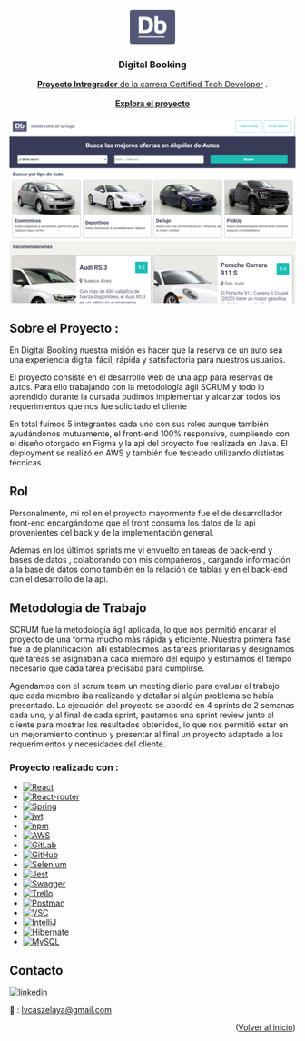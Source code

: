 
<!-- PROJECT LOGO -->
<br />
<div align="center">
  <a href="https://github.com/lvcas-z/Digital-Booking">
    <img src="Frontend/digitalBooking-front/src/assets/logo1.png" alt="Digital Booking Logo" width="80" height="60">
  </a>

<h3 align="center">Digital Booking</h3>

  <p align="center">
    <a href="https://www.digitalhouse.com/ar/productos/programacion/certified-tech-developer"><strong>Proyecto Intregrador</strong> de la carrera Certified Tech Developer</a> .
    <br />
    <br />
    <a href="http://fvb-grupo9-front.s3-website.us-east-2.amazonaws.com/"><strong>Explora el proyecto</strong></a>
  </p>
</div>

![](digitalBooking.png)

<!-- Sobre el proyecto -->
## Sobre el Proyecto :
En Digital Booking nuestra misión es hacer que la reserva de un auto sea una experiencia digital fácil, rápida y satisfactoria para nuestros usuarios.

El proyecto consiste en el desarrollo web de una app para reservas de autos. Para ello trabajando con la metodología ágil SCRUM y todo lo aprendido durante la cursada pudimos implementar y alcanzar todos los requerimientos que nos fue solicitado el cliente

En total fuimos 5 integrantes cada uno con sus roles aunque también ayudándonos mutuamente, el front-end 100% responsive, cumpliendo con el diseño otorgado en Figma y la api del proyecto fue realizada en Java. El deployment se realizó en AWS y también fue testeado utilizando distintas técnicas.

<!-- Rol en el equipo -->
## Rol

Personalmente, mi rol en el proyecto mayormente fue el de desarrollador front-end encargándome que el front consuma los datos de la api provenientes del back y de la implementación general.

Además en los últimos sprints me vi envuelto en tareas de back-end y bases de datos , colaborando con mis compañeros , cargando información a la base de datos como también en la relación de tablas y en el back-end con el desarrollo de la api.

## Metodologia de Trabajo

SCRUM fue la metodología ágil aplicada, lo que nos permitió encarar el proyecto de una forma mucho más rápida y eficiente. Nuestra primera fase fue la de planificación, allí establecimos las tareas prioritarias y designamos qué tareas se asignaban a cada miembro del equipo y estimamos el tiempo necesario que cada tarea precisaba para cumplirse.

Agendamos con el scrum team un meeting diario para evaluar el trabajo que cada miembro iba realizando y detallar si algún problema se había presentado. La ejecución del proyecto se abordó en 4 sprints de 2 semanas cada uno, y al final de cada sprint, pautamos una sprint review junto al cliente para mostrar los resultados obtenidos, lo que nos permitió estar en un mejoramiento continuo y presentar al final un proyecto adaptado a los requerimientos y necesidades del cliente.

<!-- Tecnologias -->
### Proyecto realizado con :

* [![React][React.js]][React-url]
* [![React-router][React-router]][React-router-url] 
* [![Spring][Spring]][Spring-url]
* [![jwt][jwt]][jwt-url]
* [![npm][npm]][npm-url]
* [![AWS][AWS]][AWS-url] 
* [![GitLab][GitLab]][GitLab-url]
* [![GitHub][GitHub]][GitHub-url]
* [![Selenium][Selenium]][Selenium-url]
* [![Jest][Jest]][Jest-url]
* [![Swagger][Swagger]][Swagger-url]
* [![Trello][Trello]][Trello-url]
* [![Postman][Postman]][Postman-url]
* [![VSC][VSC]][VSC-url]
* [![IntelliJ][IntelliJ]][IntelliJ-url]
* [![Hibernate][Hibernate]][Hibernate-url]
* [![MySQL][MySQL]][MySQL-url]

<!-- CONTACT -->
## Contacto

[![linkedin][linkedin-shield]][linkedin-url]

📩 : lvcaszelaya@gmail.com


<p align="right">(<a href="#readme-top">Volver al inicio</a>)</p>


<!-- MARKDOWN LINKS & IMAGES -->
<!-- https://www.markdownguide.org/basic-syntax/#reference-style-links -->
[linkedin-shield]: https://img.shields.io/badge/-LinkedIn-black.svg?style=for-the-badge&logo=linkedin&colorB=555
[linkedin-url]: https://www.linkedin.com/in/lucasivanzelaya/
[AWS]: https://img.shields.io/badge/AWS-%23FF9900.svg?style=for-the-badge&logo=amazon-aws&logoColor=white
[AWS-url]: https://aws.amazon.com/
[GitLab]: https://img.shields.io/badge/gitlab-%23181717.svg?style=for-the-badge&logo=gitlab&logoColor=white
[GitLab-url]: https://about.gitlab.com/
[GitHub]: https://img.shields.io/badge/github-%23121011.svg?style=for-the-badge&logo=github&logoColor=white
[GitHub-url]: https://github.com/
[React.js]: https://img.shields.io/badge/React-20232A?style=for-the-badge&logo=react&logoColor=61DAFB
[React-url]: https://reactjs.org/
[React-router]: https://img.shields.io/badge/React_Router-CA4245?style=for-the-badge&logo=react-router&logoColor=white
[React-router-url]: https://reactrouter.com/en/main
[Spring]: https://img.shields.io/badge/spring-%236DB33F.svg?style=for-the-badge&logo=spring&logoColor=white
[Spring-url]: https://spring.io/
[jwt]: https://img.shields.io/badge/JWT-black?style=for-the-badge&logo=JSON%20web%20tokens
[jwt-url]: https://jwt.io/
[npm]: https://img.shields.io/badge/NPM-%23000000.svg?style=for-the-badge&logo=npm&logoColor=white
[npm-url]: https://www.npmjs.com/

[Selenium]: https://img.shields.io/badge/-selenium-%43B02A?style=for-the-badge&logo=selenium&logoColor=white
[Selenium-url]: https://www.selenium.dev/
[Jest]: https://img.shields.io/badge/-jest-%23C21325?style=for-the-badge&logo=jest&logoColor=white
[Jest-url]: https://jestjs.io/
[Swagger]: https://img.shields.io/badge/-Swagger-%23Clojure?style=for-the-badge&logo=swagger&logoColor=white
[Swagger-url]: https://swagger.io/

[Trello]: https://img.shields.io/badge/Trello-%23026AA7.svg?style=for-the-badge&logo=Trello&logoColor=white
[Trello-url]: https://trello.com/
[Postman]: https://img.shields.io/badge/Postman-FF6C37?style=for-the-badge&logo=postman&logoColor=white
[Postman-url]: https://www.postman.com/
[VSC]: https://img.shields.io/badge/Visual_Studio_Code-0078D4?style=for-the-badge&logo=visual%20studio%20code&logoColor=white
[VSC-url]: https://code.visualstudio.com/
[IntelliJ]: https://img.shields.io/badge/IntelliJ_IDEA-000000.svg?style=for-the-badge&logo=intellij-idea&logoColor=white
[IntelliJ-url]: https://www.jetbrains.com/es-es/idea/
[Hibernate]: https://img.shields.io/badge/Hibernate-59666C?style=for-the-badge&logo=Hibernate&logoColor=white
[Hibernate-url]: https://hibernate.org/
[MySQL]: https://img.shields.io/badge/MySQL-00000F?style=for-the-badge&logo=mysql&logoColor=white
[MySQL-url]: https://www.mysql.com/
